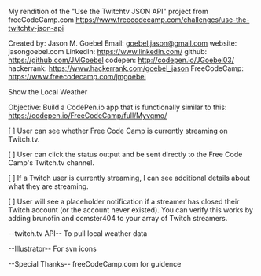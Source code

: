My rendition of the "Use the Twitchtv JSON API" project from freeCodeCamp.com
https://www.freecodecamp.com/challenges/use-the-twitchtv-json-api

Created by:   Jason M. Goebel
Email:        goebel.jason@gmail.com
website:      jasongoebel.com
LinkedIn:     https://www.linkedin.com/
github:       https://github.com/JMGoebel
codepen:      http://codepen.io/JGoebel03/
hackerrank:   https://www.hackerrank.com/goebel_jason
FreeCodeCamp: https://www.freecodecamp.com/jmgoebel


Show the Local Weather

Objective:  Build a CodePen.io app that is functionally similar to this: https://codepen.io/FreeCodeCamp/full/Myvqmo/

[ ] User can see whether Free Code Camp is currently streaming on Twitch.tv.

[ ] User can click the status output and be sent directly to the Free Code Camp's Twitch.tv channel.

[ ] If a Twitch user is currently streaming, I can see additional details about what they are streaming.

[ ] User will see a placeholder notification if a streamer has closed their Twitch account (or the account never existed). 
    You can verify this works by adding brunofin and comster404 to your array of Twitch streamers.

--twitch.tv API--
To pull local weather data

--Illustrator--
For svn icons

--Special Thanks--
freeCodeCamp.com for guidence


